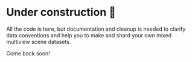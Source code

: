 # Under construction 🚧
All the code is here, but documentation and cleanup is needed to clarify data conventions and help you to make and shard your own mixed multiview scene datasets. 

Come back soon!